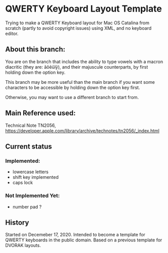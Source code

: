 # QWERTY Keyboard Layout Template
 Trying to make a QWERTY Keyboard layout for Mac OS Catalina from scratch (partly to avoid copyright issues) using XML, and no keyboard editor.

## About this branch:
You are on the branch that includes the ability to type vowels with a macron diacritic (they are: āōēūīȳ), and their majuscule counterparts, by first holding down the option key.

This branch may be more useful than the main branch if you want some characters to be accessible by holding down the option key first.

Otherwise, you may want to use a different branch to start from.

## Main Reference used:
Technical Note TN2056,
https://developer.apple.com/library/archive/technotes/tn2056/_index.html

## Current status
### Implemented:
- lowercase letters
- shift key implemented
- caps lock

### Not Implemented Yet:
- number pad ?


## History
Started on Decemeber 17, 2020. Intended to become a template for QWERTY keyboards in the public domain. Based on a previous template for DVORAK layouts.